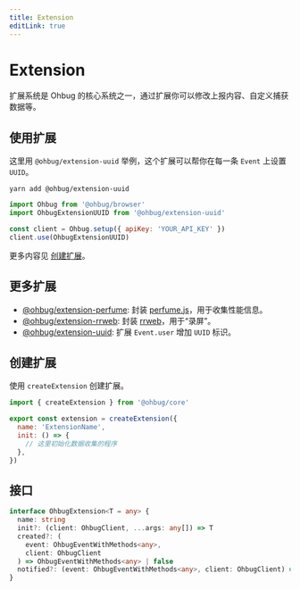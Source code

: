 ```yaml
---
title: Extension
editLink: true
---
```


# Extension

扩展系统是 Ohbug 的核心系统之一，通过扩展你可以修改上报内容、自定义捕获数据等。

## 使用扩展

这里用 `@ohbug/extension-uuid` 举例，这个扩展可以帮你在每一条 `Event` 上设置 `UUID`。

```shell
yarn add @ohbug/extension-uuid
```

```javascript
import Ohbug from '@ohbug/browser'
import OhbugExtensionUUID from '@ohbug/extension-uuid'

const client = Ohbug.setup({ apiKey: 'YOUR_API_KEY' })
client.use(OhbugExtensionUUID)
```

更多内容见 [创建扩展](./extension.md#创建扩展)。

## 更多扩展

- [@ohbug/extension-perfume](https://github.com/ohbug-org/ohbug/tree/master/packages/ohbug-extension-perfume): 封装 [perfume.js](https://github.com/Zizzamia/perfume.js)，用于收集性能信息。
- [@ohbug/extension-rrweb](https://github.com/ohbug-org/ohbug/tree/master/packages/ohbug-extension-rrweb): 封装 [rrweb](https://github.com/rrweb-io/rrweb)，用于“录屏”。
- [@ohbug/extension-uuid](https://github.com/ohbug-org/ohbug/tree/master/packages/ohbug-extension-uuid): 扩展 `Event.user` 增加 `UUID` 标识。

## 创建扩展

使用 `createExtension` 创建扩展。

```javascript
import { createExtension } from '@ohbug/core'

export const extension = createExtension({
  name: 'ExtensionName',
  init: () => {
    // 这里初始化数据收集的程序
  },
})
```

## 接口

```typescript
interface OhbugExtension<T = any> {
  name: string
  init?: (client: OhbugClient, ...args: any[]) => T
  created?: (
    event: OhbugEventWithMethods<any>,
    client: OhbugClient
  ) => OhbugEventWithMethods<any> | false
  notified?: (event: OhbugEventWithMethods<any>, client: OhbugClient) => void
}
```
